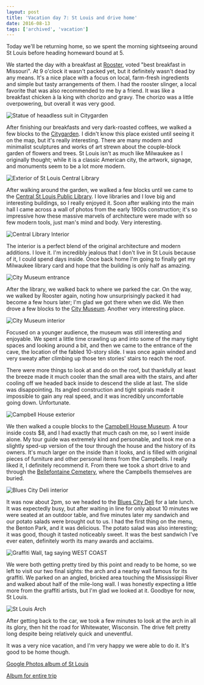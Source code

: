 ```yaml
---
layout: post
title: 'Vacation day 7: St Louis and drive home'
date: 2016-08-13
tags: ['archived', 'vacation']
---
```


Today we'll be returning home, so we spent the morning sightseeing around St Louis before heading homeward bound at 5.

We started the day with a breakfast at [Rooster][rooster], voted "best breakfast in Missouri". At 9 o'clock it wasn't packed yet, but it definitely wasn't dead by any means. It's a nice place with a focus on local, farm-fresh ingredients and simple but tasty arrangements of them. I had the rooster slinger, a local favorite that was also recommended to me by a friend. It was like a breakfast chicken à la king with chorizo and gravy. The chorizo was a little overpowering, but overall it was very good.

![Statue of heaadless suit in Citygarden](citygarden-suit.jpg)

After finishing our breakfasts and very dark-roasted coffees, we walked a few blocks to the [Citygarden][citygarden]. I didn't know this place existed until seeing it on the map, but it's really interesting. There are many modern and minimalist sculptures and works of art strewn about the couple-block garden of flowers and trees. St Louis isn't as much like Milwaukee as I originally thought; while it is a classic American city, the artwork, signage, and monuments seem to be a lot more modern.

![Exterior of St Louis Central Library](central-library.jpg)

After walking around the garden, we walked a few blocks until we came to the [Central St Louis Public Library][library]. I love libraries and I love big and interesting buildings, so I really enjoyed it. Soon after walking into the main hall I came across a wall of photos from the early 1900s construction; it's so impressive how these massive marvels of architecture were made with so few modern tools, just man's mind and body. Very interesting.

![Central Library Interior](central-library-interior.jpg)

The interior is a perfect blend of the original architecture and modern additions. I love it. I'm incredibly jealous that I don't live in St Louis because of it, I could spend days inside. Once back home I'm going to finally get my Milwaukee library card and hope that the building is only half as amazing.

![City Museum entrance](city-museum.jpg)

After the library, we walked back to where we parked the car. On the way, we walked by Rooster again, noting how unsurprisingly packed it had become a few hours later; I'm glad we got there when we did. We then drove a few blocks to the [City Museum][city-museum]. Another very interesting place.

![City Museum interior](city-museum-interior.jpg)

Focused on a younger audience, the museum was still interesting and enjoyable. We spent a little time crawling up and into some of the many tight spaces and looking around a bit, and then we came to the entrance of the cave, the location of the fabled 10-story slide. I was once again winded and very sweaty after climbing up those ten stories' stairs to reach the roof.

There were more things to look at and do on the roof, but thankfully at least the breeze made it much cooler than the small area with the stairs, and after cooling off we headed back inside to descend the slide at last. The slide was disappointing. Its angled construction and tight spirals made it impossible to gain any real speed, and it was incredibly uncomfortable going down. Unfortunate.

![Campbell House exterior](campbell-house.jpg)

We then walked a couple blocks to the [Campbell House Museum][campbell]. A tour inside costs $8, and I had exactly that much cash on me, so I went inside alone. My tour guide was extremely kind and personable, and took me on a slightly sped-up version of the tour through the house and the history of its owners. It's much larger on the inside than it looks, and is filled with original pieces of furniture and other personal items from the Campbells. I really liked it, I definitely recommend it. From there we took a short drive to and through the [Bellefontaine Cemetery][cemetery], where the Campbells themselves are buried.

![Blues City Deli interior](blues-city-deli.jpg)

It was now about 2pm, so we headed to the [Blues City Deli][deli] for a late lunch. It was expectedly busy, but after waiting in line for only about 10 minutes we were seated at an outdoor table, and five minutes later my sandwich and our potato salads were brought out to us. I had the first thing on the menu, the Benton Park, and it was delicious. The potato salad was also interesting; it was good, though it tasted noticeably sweet. It was the best sandwich I've ever eaten, definitely worth its many awards and acclaims.

![Graffiti Wall, tag saying WEST COAST](graffiti-wall.jpg)

We were both getting pretty tired by this point and ready to be home, so we left to visit our two final sights: the arch and a nearby wall famous for its graffiti. We parked on an angled, bricked area touching the Mississippi River and walked about half of the mile-long wall. I was honestly expecting a little more from the graffiti artists, but I'm glad we looked at it. Goodbye for now, St Louis.

![St Louis Arch](arch.jpg)

After getting back to the car, we took a few minutes to look at the arch in all its glory, then hit the road for Whitewater, Wisconsin. The drive felt pretty long despite being relatively quick and uneventful.

It was a very nice vacation, and I'm very happy we were able to do it. It's good to be home though.

[Google Photos album of St Louis][st-louis-photos]

[Album for entire trip][photos]

[rooster]: http://roosterstl.com/
[citygarden]: https://en.wikipedia.org/wiki/Citygarden
[library]: http://www.slpl.org/index.asp
[city-museum]: http://www.citymuseum.org/
[campbell]: http://www.campbellhousemuseum.org/
[cemetery]: http://bellefontainecemetery.org/
[deli]: http://www.bluescitydeli.com/
[st-louis-photos]: https://goo.gl/photos/GYt8E3WEmjCFQJgj9
[photos]: https://goo.gl/photos/TmTErdqbMjxqtuuJA
